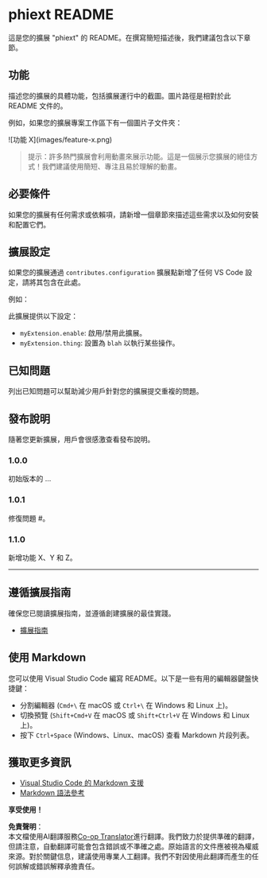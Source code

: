 <!--
CO_OP_TRANSLATOR_METADATA:
{
  "original_hash": "c7e4439ea50fbf9e2197329bb254686b",
  "translation_date": "2025-04-04T05:35:43+00:00",
  "source_file": "code\\09.UpdateSamples\\Aug\\vscode\\phiext\\README.md",
  "language_code": "tw"
}
-->
# phiext README

這是您的擴展 "phiext" 的 README。在撰寫簡短描述後，我們建議包含以下章節。

## 功能

描述您的擴展的具體功能，包括擴展運行中的截圖。圖片路徑是相對於此 README 文件的。

例如，如果您的擴展專案工作區下有一個圖片子文件夾：

\!\[功能 X\]\(images/feature-x.png\)

> 提示：許多熱門擴展會利用動畫來展示功能。這是一個展示您擴展的絕佳方式！我們建議使用簡短、專注且易於理解的動畫。

## 必要條件

如果您的擴展有任何需求或依賴項，請新增一個章節來描述這些需求以及如何安裝和配置它們。

## 擴展設定

如果您的擴展通過 `contributes.configuration` 擴展點新增了任何 VS Code 設定，請將其包含在此處。

例如：

此擴展提供以下設定：

* `myExtension.enable`: 啟用/禁用此擴展。
* `myExtension.thing`: 設置為 `blah` 以執行某些操作。

## 已知問題

列出已知問題可以幫助減少用戶針對您的擴展提交重複的問題。

## 發布說明

隨著您更新擴展，用戶會很感激查看發布說明。

### 1.0.0

初始版本的 ...

### 1.0.1

修復問題 #。

### 1.1.0

新增功能 X、Y 和 Z。

---

## 遵循擴展指南

確保您已閱讀擴展指南，並遵循創建擴展的最佳實踐。

* [擴展指南](https://code.visualstudio.com/api/references/extension-guidelines)

## 使用 Markdown

您可以使用 Visual Studio Code 編寫 README。以下是一些有用的編輯器鍵盤快捷鍵：

* 分割編輯器 (`Cmd+\` 在 macOS 或 `Ctrl+\` 在 Windows 和 Linux 上)。
* 切換預覽 (`Shift+Cmd+V` 在 macOS 或 `Shift+Ctrl+V` 在 Windows 和 Linux 上)。
* 按下 `Ctrl+Space` (Windows、Linux、macOS) 查看 Markdown 片段列表。

## 獲取更多資訊

* [Visual Studio Code 的 Markdown 支援](http://code.visualstudio.com/docs/languages/markdown)
* [Markdown 語法參考](https://help.github.com/articles/markdown-basics/)

**享受使用！**

**免責聲明**：  
本文檔使用AI翻譯服務[Co-op Translator](https://github.com/Azure/co-op-translator)進行翻譯。我們致力於提供準確的翻譯，但請注意，自動翻譯可能會包含錯誤或不準確之處。原始語言的文件應被視為權威來源。對於關鍵信息，建議使用專業人工翻譯。我們不對因使用此翻譯而產生的任何誤解或錯誤解釋承擔責任。